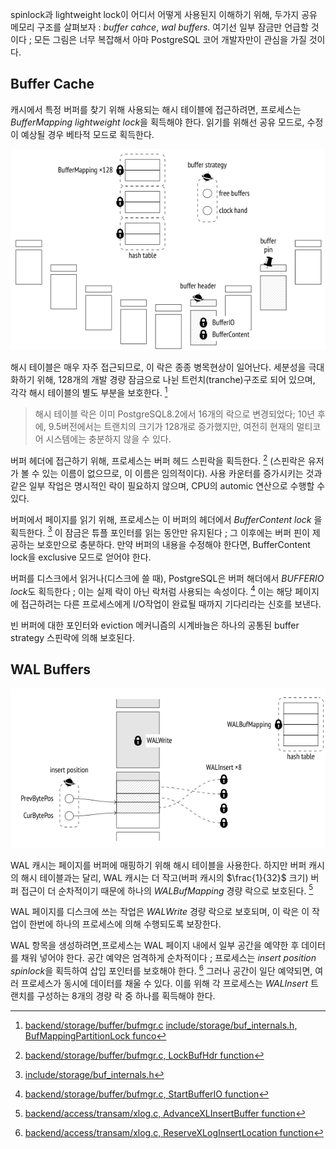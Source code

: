 spinlock과 lightweight lock이 어디서 어떻게 사용된지 이해하기 위해, 두가지 공유 메모리 구조를 살펴보자 : *buffer cahce*, *wal buffers*.
여기선 일부 잠금만 언급할 것이다 ; 모든 그림은 너무 복잡해서 아마 PostgreSQL 코어 개발자만이 관심을 가질 것이다.


## Buffer Cache
캐시에서 특정 버퍼를 찾기 위해 사용되는 해시 테이블에 접근하려면, 프로세스는 *BufferMapping lightweight lock*을 획득해야 한다. 읽기를 위해선 공유 모드로, 수정이 예상될 경우 베타적 모드로 획득한다.

![](image/Pasted%20image%2020241015110741.png)

해시 테이블은 매우 자주 접근되므로, 이 락은 종종 병목현상이 일어난다.
세분성을 극대화하기 위해, 128개의 개발 경량 잠금으로 나뉜 트런치(tranche)구조로 되어 있으며, 각각 해시 테이블의 별도 부분을 보호한다. [^1]

> 해시 테이블 락은 이미 PostgreSQL8.2에서 16개의  락으로 변경되었다; 10년 후에, 9.5버전에서는 트랜치의 크기가 128개로 증가했지만, 여전히 현재의 멀티코어 시스템에는 충분하지 않을 수 있다.

버퍼 헤더에 접근하기 위해,  프로세스는 버퍼 헤드 스핀락을 획득한다. [^2] (스핀락은 유저가 볼 수 있는 이름이 없으므로, 이 이름은 임의적이다). 사용 카운터를 증가시키는 것과 같은 일부 작업은 명시적인 락이 필요하지 않으며, CPU의 automic 연산으로 수행할 수 있다.

버퍼에서 페이지를 읽기 위해, 프로세스는 이 버퍼의 헤더에서 *BufferContent lock* 을 획득한다. [^3] 이 잠금은 튜플 포인터를 읽는 동안만 유지된다 ; 그 이후에는 버퍼 핀이 제공하는 보호만으로 충분하다.  만약 버퍼의 내용을 수정해야 한다면, BufferContent lock을 exclusive 모드로 얻어야 한다.

버퍼를 디스크에서 읽거나(디스크에 쓸 때), PostgreSQL은 버퍼 해더에서 *BUFFERIO lock*도 획득한다 ; 이는 실제 락이 아닌 락처럼 사용되는 속성이다. [^4]  이는 해당 페이지에 접근하려는 다른 프로세스에게  I/O작업이 완료될 때까지 기다리라는 신호를 보낸다.

빈 버퍼에 대한 포인터와 eviction 메커니즘의 시계바늘은 하나의 공통된 buffer strategy 스핀락에 의해 보호된다.


## WAL Buffers

![](image/Pasted%20image%2020241015112722.png)


WAL 캐시는 페이지를 버퍼에 매핑하기 위해 해시 테이블을 사용한다. 하지만 버퍼 캐시의 해시 테이블과는 달리, WAL 캐시는 더 작고(버퍼 캐시의 $\frac{1}{32}$ 크기) 버퍼 접근이 더 순차적이기 때문에 하나의 *WALBufMapping* 경량 락으로 보호된다. [^6]


WAL 페이지를 디스크에 쓰는 작업은 *WALWrite*  경량 락으로 보호되며, 이 락은 이 작업이 한번에 하나의 프로세스에 의해 수행되도록 보장한다.

WAL 항목을 생성하려면,프로세스는 WAL 페이지 내에서 일부 공간을 예약한 후 데이터를 채워 넣어야 한다. 공간 예약은 엄격하게 순차적이다 ; 프로세스는 *insert position spinlock*을 획득하여 삽입 포인터를 보호해야 한다. [^7]
그러나  공간이 일단 예약되면, 여러 프로세스가 동시에 데이터를 채울 수 있다. 이를 위해 각 프로세스는 *WALInsert* 트랜치를 구성하는 8개의 경량 락 중 하나를 획득해야 한다. 




[^1]:[backend/storage/buffer/bufmgr.c](https://git.postgresql.org/gitweb/?p=postgresql.git;a=blob;f=src/backend/storage/buffer/bufmgr.c;hb=REL_14_STABLE)
[include/storage/buf_internals.h, BufMappingPartitionLock funco](https://git.postgresql.org/gitweb/?p=postgresql.git;a=blob;f=src/include/storage/buf_internals.h;hb=REL_14_STABLE)

[^2]:[backend/storage/buffer/bufmgr.c, LockBufHdr function](https://git.postgresql.org/gitweb/?p=postgresql.git;a=blob;f=src/backend/storage/buffer/bufmgr.c;hb=REL_14_STABLE)


[^3]:[include/storage/buf_internals.h](https://git.postgresql.org/gitweb/?p=postgresql.git;a=blob;f=src/include/storage/buf_internals.h;hb=REL_14_STABLE)

[^4]:[backend/storage/buffer/bufmgr.c, StartBufferIO function](https://git.postgresql.org/gitweb/?p=postgresql.git;a=blob;f=src/backend/storage/buffer/bufmgr.c;hb=REL_14_STABLE)


[^5]:[backend/storage/buffer/freelist.c](https://git.postgresql.org/gitweb/?p=postgresql.git;a=blob;f=src/backend/storage/buffer/freelist.c;hb=REL_14_STABLE)




[^6]:[backend/access/transam/xlog.c, AdvanceXLInsertBuffer function](https://git.postgresql.org/gitweb/?p=postgresql.git;a=blob;f=src/backend/access/transam/xlog.c;hb=REL_14_STABLE)


[^7]:[backend/access/transam/xlog.c, ReserveXLogInsertLocation function](https://git.postgresql.org/gitweb/?p=postgresql.git;a=blob;f=src/backend/access/transam/xlog.c;hb=REL_14_STABLE)

[^8]:[backend/access/transam/xlog.c, WALInsertLockAcquire function](backend/access/transam/xlog.c, WALInsertLockAcquire function)